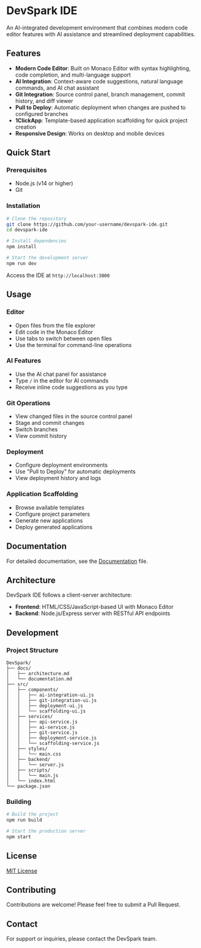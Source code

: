 # DevSpark IDE

An AI-integrated development environment that combines modern code editor features with AI assistance and streamlined deployment capabilities.

## Features

- **Modern Code Editor**: Built on Monaco Editor with syntax highlighting, code completion, and multi-language support
- **AI Integration**: Context-aware code suggestions, natural language commands, and AI chat assistant
- **Git Integration**: Source control panel, branch management, commit history, and diff viewer
- **Pull to Deploy**: Automatic deployment when changes are pushed to configured branches
- **1ClickApp**: Template-based application scaffolding for quick project creation
- **Responsive Design**: Works on desktop and mobile devices

## Quick Start

### Prerequisites
- Node.js (v14 or higher)
- Git

### Installation

```bash
# Clone the repository
git clone https://github.com/your-username/devspark-ide.git
cd devspark-ide

# Install dependencies
npm install

# Start the development server
npm run dev
```

Access the IDE at `http://localhost:3000`

## Usage

### Editor
- Open files from the file explorer
- Edit code in the Monaco Editor
- Use tabs to switch between open files
- Use the terminal for command-line operations

### AI Features
- Use the AI chat panel for assistance
- Type `/` in the editor for AI commands
- Receive inline code suggestions as you type

### Git Operations
- View changed files in the source control panel
- Stage and commit changes
- Switch branches
- View commit history

### Deployment
- Configure deployment environments
- Use "Pull to Deploy" for automatic deployments
- View deployment history and logs

### Application Scaffolding
- Browse available templates
- Configure project parameters
- Generate new applications
- Deploy generated applications

## Documentation

For detailed documentation, see the [Documentation](docs/documentation.md) file.

## Architecture

DevSpark IDE follows a client-server architecture:

- **Frontend**: HTML/CSS/JavaScript-based UI with Monaco Editor
- **Backend**: Node.js/Express server with RESTful API endpoints

## Development

### Project Structure
```
DevSpark/
├── docs/
│   ├── architecture.md
│   └── documentation.md
├── src/
│   ├── components/
│   │   ├── ai-integration-ui.js
│   │   ├── git-integration-ui.js
│   │   ├── deployment-ui.js
│   │   └── scaffolding-ui.js
│   ├── services/
│   │   ├── api-service.js
│   │   ├── ai-service.js
│   │   ├── git-service.js
│   │   ├── deployment-service.js
│   │   └── scaffolding-service.js
│   ├── styles/
│   │   └── main.css
│   ├── backend/
│   │   └── server.js
│   ├── scripts/
│   │   └── main.js
│   └── index.html
└── package.json
```

### Building

```bash
# Build the project
npm run build

# Start the production server
npm start
```

## License

[MIT License](LICENSE)

## Contributing

Contributions are welcome! Please feel free to submit a Pull Request.

## Contact

For support or inquiries, please contact the DevSpark team.
